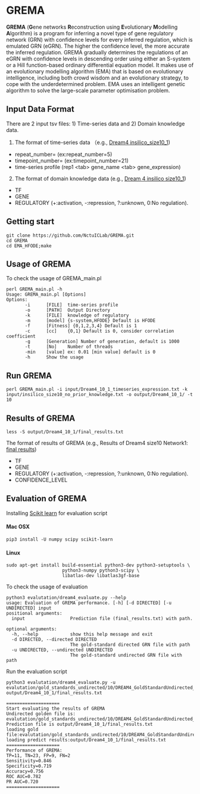 # GREMA
**GREMA** (**G**ene networks **R**econstruction using **E**volutionary **M**odelling **A**lgorithm) is a program for inferring  a novel type of gene regulatory network (GRN) with confidence levels for every inferred regulation, which is emulated GRN (eGRN). The higher the confidence level, the more accurate the inferred regulation. GREMA gradually determines the regulations of an eGRN with confidence levels in descending order using either an S-system or a Hill function-based ordinary differential equation model. It makes use of an evolutionary modelling algorithm (EMA) that is based on evolutionary intelligence, including both crowd wisdom and an evolutionary strategy, to cope with the underdetermined problem. EMA uses an intelligent genetic algorithm to solve the large-scale parameter optimisation problem. 

## Input Data Format
There are 2 input tsv files: 1) Time-series data and 2) Domain knowledge data.
1. The format of time-series data （e.g., [Dream4 insilico_size10_1](input/Dream4_10_1_timeseries_expression.txt))
 - repeat_number= (ex:repeat_number=5)
 - timepoint_number= (ex:timepoint_number=21)
 - time-series profile (rep1 \<tab\> gene_name \<tab\> gene_expression)
2. The format of domain knowledge data (e.g., [Dream 4 insilico size10_1](input/insilico_size10_1_know_knowledge.txt))
 - TF
 - GENE
 - REGULATORY (+:activation, -:repression, ?:unknown, 0:No regulation).
 
 ## Getting start
 ```shell
 git clone https://github.com/NctuICLab/GREMA.git
 cd GREMA
 cd EMA_HFODE;make
 ```
 
 ## Usage of GREMA
 To check the usage of GREMA_main.pl
 ```shell
 perl GREMA_main.pl -h
 Usage: GREMA_main.pl [Options]
 Options:
        -i      [FILE]  time-series profile
        -o      [PATH]  Output Directory
        -k      [FILE]  knowledge of regulatory
        -m      [model] {s-system,HFODE} Default is HFODE
        -f      [Fitness] {0,1,2,3,4} Default is 1
        -c      [cc]    {0,1} Default is 0, consider correlation coefficient
        -g      [Generation] Number of generation, default is 1000
        -t      [No]    Number of threads
        -min    [value] ex: 0.01 [min value] default is 0
        -h      Show the usage
 ```
## Run GREMA
```shell
perl GREMA_main.pl -i input/Dream4_10_1_timeseries_expression.txt -k input/insilico_size10_no_prior_knowledge.txt -o output/Dream4_10_1/ -t 10
```
## Results of GREMA
```shell
less -S output/Dream4_10_1/final_results.txt
```
The format of results of GREMA (e.g., Results of Dream4 size10 Network1: [final results](output/Dream4_10_1/final_results.txt))
- TF
- GENE
- REGULATORY (+:activation, -:repression, ?:unknown, 0:No regulation).
- CONFIDENCE_LEVEL

## Evaluation of GREMA
Installing [Scikit learn](https://scikit-learn.org/0.16/install.html) for evaluation script
#### Mac OSX
```shell
pip3 install -U numpy scipy scikit-learn
```
#### Linux
```shell
sudo apt-get install build-essential python3-dev python3-setuptools \
                     python3-numpy python3-scipy \
                     libatlas-dev libatlas3gf-base
```
To check the usage of evaluation
```shell
python3 evalutation/dream4_evaluate.py --help
usage: Evaluation of GREMA performance. [-h] [-d DIRECTED] [-u UNDIRECTED] input
positional arguments:
  input                 Prediction file (final_results.txt) with path.

optional arguments:
  -h, --help            show this help message and exit
  -d DIRECTED, --directed DIRECTED
                        The gold-standard directed GRN file with path
  -u UNDIRECTED, --undirected UNDIRECTED
                        The gold-standard undirected GRN file with path
```
Run the evaluation script
```shell
python3 evalutation/dream4_evaluate.py -u evalutation/gold_standards_undirected/10/DREAM4_GoldStandardUndirected_InSilico_Size10_1.tsv output/Dream4_10_1/final_results.txt

====================
Start evaluating the results of GREMA
Undirected golden file is: evalutation/gold_standards_undirected/10/DREAM4_GoldStandardUndirected_InSilico_Size10_1.tsv
Prediction file is output/Dream4_10_1/final_results.txt
loading gold file:evalutation/gold_standards_undirected/10/DREAM4_GoldStandardUndirected_InSilico_Size10_1.tsv
loading predict results:output/Dream4_10_1/final_results.txt
====================
Performance of GREMA:
TP=11, TN=23, FP=9, FN=2
Sensitivity=0.846
Specificity=0.719
Accuracy=0.756
ROC AUC=0.782
PR AUC=0.720
====================

```




  
